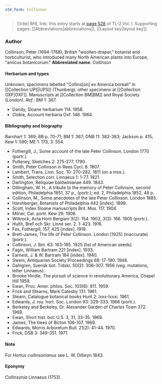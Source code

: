 ```yaml
---
std_form: Collinson
---
```


> [!cite] BHL link: this entry starts at [page 528](https://www.biodiversitylibrary.org/page/33120659) of TL-2 Vol. I.
> Supporting pages: [[Abbreviations|abbreviations]], [[Layout key|layout key]].

### Author

Collinson, Peter (1694-1768), British "woollen-draper," botanist and horticulturist, who introduced many North American plants into Europe, "amicus botanicorum." 
**Abbreviated name**: *Collinson*

#### Herbarium and types

Unknown; specimens labelled "Collins\[on\] ex America boreali" in [[Collection UPS|UPS]] (Thunberg), other specimens at [[Collection OXF|OXF]]. Manuscripts at [[Collection BM|BM]] and Royal Society (London).
*Ref*.: BM 1: 367.
- Dandy, Sloane herbarium 114. 1958.
- Clokie, Account herbaria Oxf. 148. 1964.

#### Bibliography and biography

Barnhart 1: 369; BB p. 70-71; BM 1: 367; DNB 11: 382-383; Jackson p. 415; Kew 1: 590; ME 1: 173, 3: 554.
- Fothergill, J., Some account of the late Peter Collinson. London 1770 (portr.).
- Pulteney, Sketches 2: 275-277. 1790.
- Smith, Peter Collinson in Rees Cycl. 8. 1807.
- Lambert, Trans. Linn. Soc. 10: 270-282. 1811 (on a mss.).
- Smith, Selection corr. Linnaeus 1: 1-77. 1821.
- Darlington, Reliquiae baldwinianae 449. 1843.
- Dillingham, W. H., A tribute to the memory of Peter Collinson, second edition, Philadelphia 1851, 37 p., (portr.); ed. 2, Philadelphia 1852, 48 p.
- Collinson, M., Some anecdotes of the late Peter Collinson. London 1885.
- Harshberger, Botanists of Philadelphia 442 \[index\]. 1899.
- Scott, Index Sloane manuscripts Brit. Mus. 117. 1904.
- Milner, Cat. portr. Kew 29. 1906.
- Wittrock, Acta Horti Bergiani 3(2): 154. 1903, 3(3): 166. 1905 (portr.).
- Hulth, Bref och Skr. Linné ser. 2. 1: 423. 1916.
- Fox, Fothergill, 157, 425 \[index\]. 1919.
- Brett-James, The life of Peter Collinson. London \[1925\] (inaccurate) (portr.).
- Collinson, J. Bot. 63: 163-165. 1925 (list of American seeds).
- Fagin, William Bartram 221 \[index\]. 1933.
- Earnest, J. & W. Bartram 184 \[index\]. 1940.
- Swem, Antiquarian Society Proceedings 68: 17-190. 1948.
- Dahlgren, Svensk bot. Tidskr. 50(2): 306-307. 1956 (veg. mutations, letter Linnaeus).
- Brooke Hindle, The pursuit of science in revolutionary America, Chapel Hill 1959.
- Ewan, Proc. Amer. philos. Soc. 103(6): 811. 1959.
- Frick and Stearns, Mark Catesby 131. 1961.
- Stearn, Catalogue botanical books Hunt 2: lxxx-lxxxi. 1961.
- Edwards, J. roy. hort. Soc. London 93: 329-333. 1968 (portr.).
- Berkeley and Berkeley, Dr. Alexander Garden of Charles Town 372. 1969.
- Ewan, Short hist. bot. U.S. 3, 31, 33-35. 1969.
- James, The trees of Bicton 106-107. 1969.
- Edwards, Morris Arboretum Bull. 21(2): 41-44. 1970.
- Frick, DSB 3: 349-351. 1971.

#### Note

For *Hortus collinsonianus* see L. W. Dillwyn 1843.

#### Eponymy

*Collinsonia* Linnaeus (1753).


